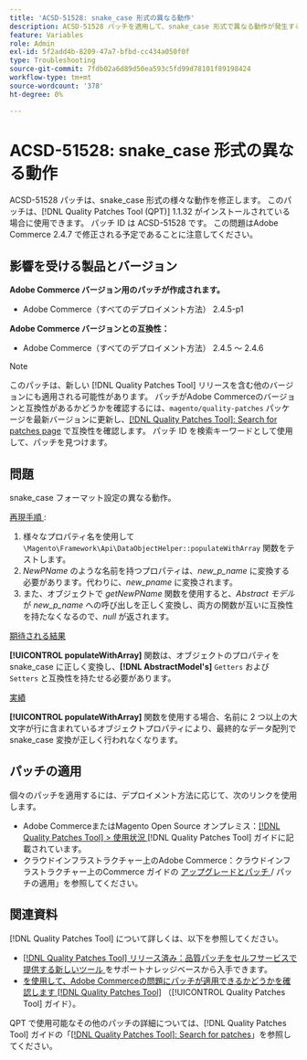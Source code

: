 ```yaml
---
title: 'ACSD-51528: snake_case 形式の異なる動作'
description: ACSD-51528 パッチを適用して、snake_case 形式で異なる動作が発生するAdobe Commerceの問題を修正してください。
feature: Variables
role: Admin
exl-id: 5f2add4b-8209-47a7-bfbd-cc434a050f0f
type: Troubleshooting
source-git-commit: 7fdb02a6d89d50ea593c5fd99d78101f89198424
workflow-type: tm+mt
source-wordcount: '378'
ht-degree: 0%

---
```


# ACSD-51528: snake_case 形式の異なる動作

ACSD-51528 パッチは、snake_case 形式の様々な動作を修正します。 このパッチは、[!DNL Quality Patches Tool (QPT)] 1.1.32 がインストールされている場合に使用できます。 パッチ ID は ACSD-51528 です。 この問題はAdobe Commerce 2.4.7 で修正される予定であることに注意してください。

## 影響を受ける製品とバージョン

**Adobe Commerce バージョン用のパッチが作成されます。**

* Adobe Commerce（すべてのデプロイメント方法） 2.4.5-p1

**Adobe Commerce バージョンとの互換性：**

* Adobe Commerce（すべてのデプロイメント方法） 2.4.5 ～ 2.4.6

>[!NOTE]
>
>このパッチは、新しい [!DNL Quality Patches Tool] リリースを含む他のバージョンにも適用される可能性があります。 パッチがAdobe Commerceのバージョンと互換性があるかどうかを確認するには、`magento/quality-patches` パッケージを最新バージョンに更新し、[[!DNL Quality Patches Tool]: Search for patches page](https://experienceleague.adobe.com/tools/commerce-quality-patches/index.html) で互換性を確認します。 パッチ ID を検索キーワードとして使用して、パッチを見つけます。

## 問題

snake_case フォーマット設定の異なる動作。

<u> 再現手順 </u>:

1. 様々なプロパティ名を使用して `\Magento\Framework\Api\DataObjectHelper::populateWithArray` 関数をテストします。
1. *NewPName* のような名前を持つプロパティは、*new_p_name* に変換する必要があります。代わりに、*new_pname* に変換されます。
1. また、オブジェクトで *getNewPName* 関数を使用すると、*Abstract モデル* が *new_p_name* への呼び出しを正しく変換し、両方の関数が互いに互換性を持たなくなるので、*null* が返されます。

<u> 期待される結果 </u>

**[!UICONTROL populateWithArray]** 関数は、オブジェクトのプロパティを snake_case に正しく変換し、**[!DNL AbstractModel's]** `Getters` および `Setters` と互換性を持たせる必要があります。

<u> 実績 </u>

**[!UICONTROL populateWithArray]** 関数を使用する場合、名前に 2 つ以上の大文字が行に含まれているオブジェクトプロパティにより、最終的なデータ配列で snake_case 変換が正しく行われなくなります。

## パッチの適用

個々のパッチを適用するには、デプロイメント方法に応じて、次のリンクを使用します。

* Adobe CommerceまたはMagento Open Source オンプレミス：[[!DNL Quality Patches Tool] > 使用状況 ](/help/tools/quality-patches-tool/usage.md)[!DNL Quality Patches Tool] ガイドに記載されています。
* クラウドインフラストラクチャー上のAdobe Commerce：クラウドインフラストラクチャー上のCommerce ガイドの [ アップグレードとパッチ ](https://experienceleague.adobe.com/docs/commerce-cloud-service/user-guide/develop/upgrade/apply-patches.html)/ パッチの適用」を参照してください。

## 関連資料

[!DNL Quality Patches Tool] について詳しくは、以下を参照してください。

* [[!DNL Quality Patches Tool]  リリース済み：品質パッチをセルフサービスで提供する新しいツール ](https://experienceleague.adobe.com/en/docs/commerce-operations/tools/quality-patches-tool/quality-patches-tool-to-self-serve-quality-patches) をサポートナレッジベースから入手できます。
* [ を使用して、Adobe Commerceの問題にパッチが適用できるかどうかを確認します  [!DNL Quality Patches Tool]](/help/tools/quality-patches-tool/patches-available-in-qpt/check-patch-for-magento-issue-with-magento-quality-patches.md) （[!UICONTROL Quality Patches Tool] ガイド）。


QPT で使用可能なその他のパッチの詳細については、[!DNL Quality Patches Tool] ガイドの「[[!DNL Quality Patches Tool]: Search for patches](https://experienceleague.adobe.com/tools/commerce-quality-patches/index.html)」を参照してください。

